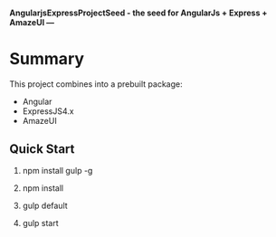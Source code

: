 #### AngularjsExpressProjectSeed - the seed for AngularJs + Express + AmazeUI —

# Summary

This project combines into a prebuilt package:

* Angular
* ExpressJS4.x
* AmazeUI

## Quick Start

1. npm install gulp -g

2. npm install 

3. gulp default

4. gulp start
   